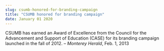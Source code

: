 ```yaml
---
slug: csumb-honored-for-branding-campaign
title: "CSUMB honored for branding campaign"
date: January 01 2020
---
```


 
<p>
  CSUMB has earned an Award of Excellence from the Council for the Advancement
  and Support of Education (CASE) for its branding campaign launched in the fall
  of 2012. – <em>Monterey Herald</em>, Feb. 1, 2013
</p>
 
